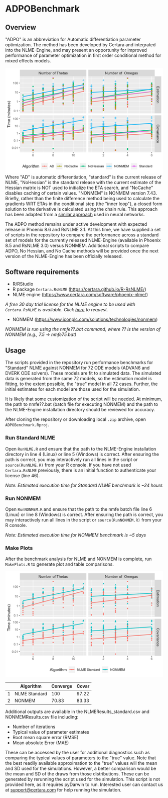 # ADPOBenchmark

## Overview

"ADPO" is an abbreviation for Automatic differentiation parameter optimization. The method has been developed by Certara and integrated into the NLME-Engine, and may present an opportunity for improved performance of parameter optimization in first order conditional method for mixed effects models.

![](TimeNParm_All.jpeg)
Where "AD" is automatic differentiation, "standard" is the current release of NLME, "NoHessian" is the standard release with the current estimate of the Hessian matrix is NOT used to initialize the ETA search, and "NoCache" disables caching of certain values. "NONMEM" is NONMEM version 7.43.
Briefly, rather than the finite difference method being used to calculate the gradients WRT ETAs in the conditional step (the "inner loop"), a closed form solution to the derivative is calculated using the chain rule. This approach has been adapted from a [similar approach](https://en.wikipedia.org/wiki/Automatic_differentiation) used in neural networks.

The ADPO method remains under active development with expected release in Phoenix 8.6 and RsNLME 3.1. At this time, we have supplied a set of scripts in the repository to compare the performance across a standard set of models for the currently released NLME-Engine (available in Phoenix 8.5 and RsNLME 3.0) versus NONMEM. Additional scripts to compare ADPO, No Hessian, and No Cache methods will be provided once the next version of the NLME-Engine has been officially released.

## Software requirements

-   R/RStudio
-   R package `Certara.RsNLME` (<https://certara.github.io/R-RsNLME/>)
-   NLME engine (<https://www.certara.com/software/phoenix-nlme/>)

*A free 30 day trial license for the NLME engine to be used with `Certara.RsNLME` is available. Click [here](https://www.certara.com/software/r-speaks-nlme-rsnlme/free-trial/) to request.*

-   NONMEM (<https://www.iconplc.com/solutions/technologies/nonmem>)

*NONMEM is run using the nmfe??.bat command, where ?? is the version of NONMEM (e.g., 7.5 -\> nmfe75.bat)*

## Usage

The scripts provided in the repository run performance benchmarks for "Standard" NLME against NONMEM for 72 ODE models (ADVAN6 and DVERK ODE solvers). These models are fit to simulated data. The simulated data is generated from the same 72 models, so the estimation model is fitting, to the extent possible, the "true" model in all 72 cases. Further, the initial estimates for each model are those used for the simulation.

It is likely that some customization of the script will be needed. At minimum, the path to nmfe??.bat (batch file for executing NONMEM) and the path to the NLME-Engine installation directory should be reviewed for accuracy.

After cloning the repository or downloading local `.zip` archive, open `ADPOBenchmark.Rproj`.

### Run Standard NLME

Open `RunNLME.R` and ensure that the path to the NLME-Engine installation directory in line 4 (Linux) or line 5 (Windows) is correct. After ensuring the path is correct, you may interactively run all lines in the script or `source(RunNLME.R)` from your R console. If you have not used `Certara.RsNLME` previously, there is an initial function to authenticate your license (line 46).

*Note: Estimated execution time for Standard NLME benchmark is \~24 hours*

### Run NONMEM

Open `RunNONMEM.R` and ensure that the path to the nmfe batch file line 6 (Linux) or line 8 (Windows) is correct. After ensuring the path is correct, you may interactively run all lines in the script or `source(RunNONMEM.R)` from your R console.

*Note: Estimated execution time for NONMEM benchmark is \~5 days*

### Make Plots

After the benchmark analysis for NLME and NONMEM is complete, run `MakePlots.R` to generate plot and table comparisons.

![](TimeNParm.png)

|   | Algorithm       | Converge | Covar   |
|---|-----------------|----------|---------|
| 1 | NLME Standard   | 100      | 97.22   |
| 2 | NONMEM          | 70.83    | 83.33   |

Additional outputs are available in the NLMEResults_standard.csv and NONMEMResults.csv file including:
-   Number of iterations
-   Typical value of parameter estimates
-   Root mean square error (RMSE)
-   Mean absolute Error (MAE)

These can be accessed by the user for additional diagnostics such as comparing the typical values of parameters to the "true" value. Note that the best readily available approximation to the "true" values will the mean and SD used for the simulations. However, a better comparison would be the mean and SD of the draws from those distributions. These can be generated by rerunning the script used for the simulation. This script is not provided here, as it requires pyDarwin to run. Interested user can contact us at support@certara.com for help running the simulation.
